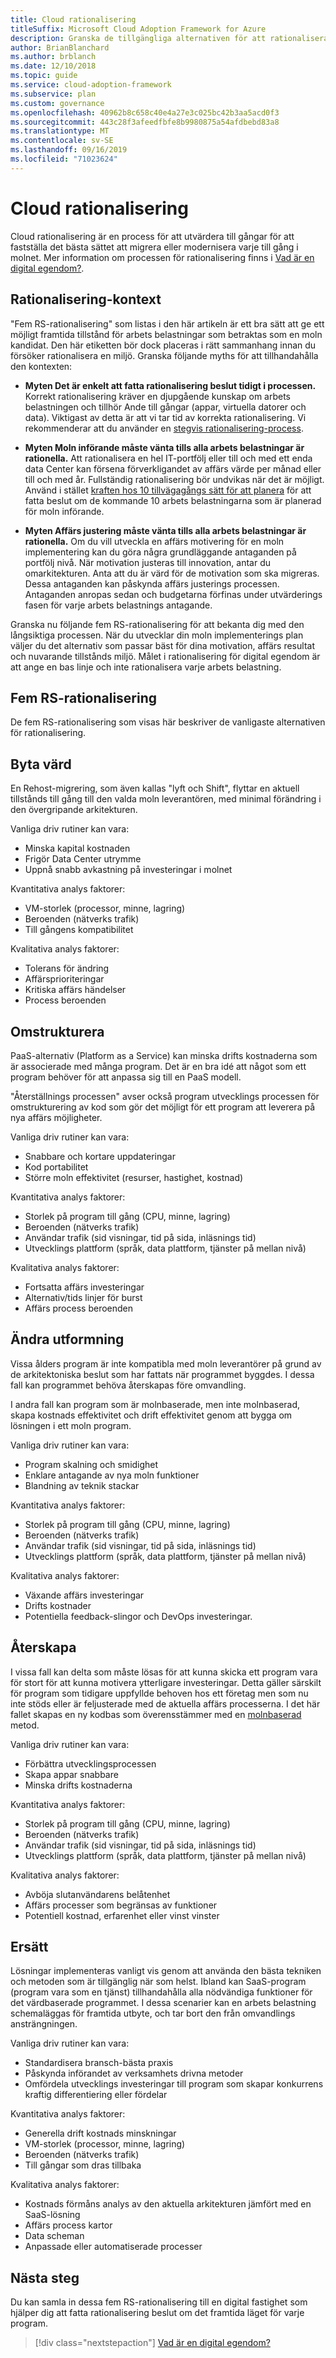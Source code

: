 ```yaml
---
title: Cloud rationalisering
titleSuffix: Microsoft Cloud Adoption Framework for Azure
description: Granska de tillgängliga alternativen för att rationalisera en digital egendom.
author: BrianBlanchard
ms.author: brblanch
ms.date: 12/10/2018
ms.topic: guide
ms.service: cloud-adoption-framework
ms.subservice: plan
ms.custom: governance
ms.openlocfilehash: 40962b8c658c40e4a27e3c025bc42b3aa5acd0f3
ms.sourcegitcommit: 443c28f3afeedfbfe8b9980875a54afdbebd83a8
ms.translationtype: MT
ms.contentlocale: sv-SE
ms.lasthandoff: 09/16/2019
ms.locfileid: "71023624"
---
```

# <a name="cloud-rationalization"></a>Cloud rationalisering

Cloud rationalisering är en process för att utvärdera till gångar för att fastställa det bästa sättet att migrera eller modernisera varje till gång i molnet. Mer information om processen för rationalisering finns i [Vad är en digital egendom?](./index.md).

## <a name="rationalization-context"></a>Rationalisering-kontext

"Fem RS-rationalisering" som listas i den här artikeln är ett bra sätt att ge ett möjligt framtida tillstånd för arbets belastningar som betraktas som en moln kandidat. Den här etiketten bör dock placeras i rätt sammanhang innan du försöker rationalisera en miljö. Granska följande myths för att tillhandahålla den kontexten:

- **Myten Det är enkelt att fatta rationalisering beslut tidigt i processen.** Korrekt rationalisering kräver en djupgående kunskap om arbets belastningen och tillhör Ande till gångar (appar, virtuella datorer och data). Viktigast av detta är att vi tar tid av korrekta rationalisering. Vi rekommenderar att du använder en [stegvis rationalisering-process](./rationalize.md#incremental-rationalization).

- **Myten Moln införande måste vänta tills alla arbets belastningar är rationella.** Att rationalisera en hel IT-portfölj eller till och med ett enda data Center kan försena förverkligandet av affärs värde per månad eller till och med år. Fullständig rationalisering bör undvikas när det är möjligt. Använd i stället [kraften hos 10 tillvägagångs sätt för att planera](./rationalize.md#release-planning) för att fatta beslut om de kommande 10 arbets belastningarna som är planerad för moln införande.

- **Myten Affärs justering måste vänta tills alla arbets belastningar är rationella.** Om du vill utveckla en affärs motivering för en moln implementering kan du göra några grundläggande antaganden på portfölj nivå. När motivation justeras till innovation, antar du omarkitekturen. Anta att du är värd för de motivation som ska migreras. Dessa antaganden kan påskynda affärs justerings processen. Antaganden anropas sedan och budgetarna förfinas under utvärderings fasen för varje arbets belastnings antagande.

Granska nu följande fem RS-rationalisering för att bekanta dig med den långsiktiga processen. När du utvecklar din moln implementerings plan väljer du det alternativ som passar bäst för dina motivation, affärs resultat och nuvarande tillstånds miljö. Målet i rationalisering för digital egendom är att ange en bas linje och inte rationalisera varje arbets belastning.

## <a name="the-five-rs-of-rationalization"></a>Fem RS-rationalisering

De fem RS-rationalisering som visas här beskriver de vanligaste alternativen för rationalisering.

## <a name="rehost"></a>Byta värd

En Rehost-migrering, som även kallas "lyft och Shift", flyttar en aktuell tillstånds till gång till den valda moln leverantören, med minimal förändring i den övergripande arkitekturen.

Vanliga driv rutiner kan vara:

- Minska kapital kostnaden
- Frigör Data Center utrymme
- Uppnå snabb avkastning på investeringar i molnet

Kvantitativa analys faktorer:

- VM-storlek (processor, minne, lagring)
- Beroenden (nätverks trafik)
- Till gångens kompatibilitet

Kvalitativa analys faktorer:

- Tolerans för ändring
- Affärsprioriteringar
- Kritiska affärs händelser
- Process beroenden

## <a name="refactor"></a>Omstrukturera

PaaS-alternativ (Platform as a Service) kan minska drifts kostnaderna som är associerade med många program. Det är en bra idé att något som ett program behöver för att anpassa sig till en PaaS modell.

"Återställnings processen" avser också program utvecklings processen för omstrukturering av kod som gör det möjligt för ett program att leverera på nya affärs möjligheter.

Vanliga driv rutiner kan vara:

- Snabbare och kortare uppdateringar
- Kod portabilitet
- Större moln effektivitet (resurser, hastighet, kostnad)

Kvantitativa analys faktorer:

- Storlek på program till gång (CPU, minne, lagring)
- Beroenden (nätverks trafik)
- Användar trafik (sid visningar, tid på sida, inläsnings tid)
- Utvecklings plattform (språk, data plattform, tjänster på mellan nivå)

Kvalitativa analys faktorer:

- Fortsatta affärs investeringar
- Alternativ/tids linjer för burst
- Affärs process beroenden

## <a name="rearchitect"></a>Ändra utformning

Vissa ålders program är inte kompatibla med moln leverantörer på grund av de arkitektoniska beslut som har fattats när programmet byggdes. I dessa fall kan programmet behöva återskapas före omvandling.

I andra fall kan program som är molnbaserade, men inte molnbaserad, skapa kostnads effektivitet och drift effektivitet genom att bygga om lösningen i ett moln program.

Vanliga driv rutiner kan vara:

- Program skalning och smidighet
- Enklare antagande av nya moln funktioner
- Blandning av teknik stackar

Kvantitativa analys faktorer:

- Storlek på program till gång (CPU, minne, lagring)
- Beroenden (nätverks trafik)
- Användar trafik (sid visningar, tid på sida, inläsnings tid)
- Utvecklings plattform (språk, data plattform, tjänster på mellan nivå)

Kvalitativa analys faktorer:

- Växande affärs investeringar
- Drifts kostnader
- Potentiella feedback-slingor och DevOps investeringar.

## <a name="rebuild"></a>Återskapa

I vissa fall kan delta som måste lösas för att kunna skicka ett program vara för stort för att kunna motivera ytterligare investeringar. Detta gäller särskilt för program som tidigare uppfyllde behoven hos ett företag men som nu inte stöds eller är feljusterade med de aktuella affärs processerna. I det här fallet skapas en ny kodbas som överensstämmer med en [molnbaserad](https://azure.microsoft.com/overview/cloudnative) metod.

Vanliga driv rutiner kan vara:

- Förbättra utvecklingsprocessen
- Skapa appar snabbare
- Minska drifts kostnaderna

Kvantitativa analys faktorer:

- Storlek på program till gång (CPU, minne, lagring)
- Beroenden (nätverks trafik)
- Användar trafik (sid visningar, tid på sida, inläsnings tid)
- Utvecklings plattform (språk, data plattform, tjänster på mellan nivå)

Kvalitativa analys faktorer:

- Avböja slutanvändarens belåtenhet
- Affärs processer som begränsas av funktioner
- Potentiell kostnad, erfarenhet eller vinst vinster

## <a name="replace"></a>Ersätt

Lösningar implementeras vanligt vis genom att använda den bästa tekniken och metoden som är tillgänglig när som helst. Ibland kan SaaS-program (program vara som en tjänst) tillhandahålla alla nödvändiga funktioner för det värdbaserade programmet. I dessa scenarier kan en arbets belastning schemaläggas för framtida utbyte, och tar bort den från omvandlings ansträngningen.

Vanliga driv rutiner kan vara:

- Standardisera bransch-bästa praxis
- Påskynda införandet av verksamhets drivna metoder
- Omfördela utvecklings investeringar till program som skapar konkurrens kraftig differentiering eller fördelar

Kvantitativa analys faktorer:

- Generella drift kostnads minskningar
- VM-storlek (processor, minne, lagring)
- Beroenden (nätverks trafik)
- Till gångar som dras tillbaka

Kvalitativa analys faktorer:

- Kostnads förmåns analys av den aktuella arkitekturen jämfört med en SaaS-lösning
- Affärs process kartor
- Data scheman
- Anpassade eller automatiserade processer

## <a name="next-steps"></a>Nästa steg

Du kan samla in dessa fem RS-rationalisering till en digital fastighet som hjälper dig att fatta rationalisering beslut om det framtida läget för varje program.

> [!div class="nextstepaction"]
> [Vad är en digital egendom?](./index.md)
